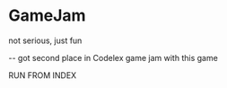 # GameJam
not serious, just fun <br>

-- got second place in Codelex game jam with this game <br>

RUN FROM INDEX
